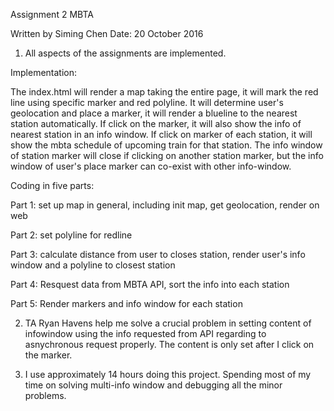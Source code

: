 Assignment 2 MBTA

Written by Siming Chen
Date: 20 October 2016

1. All aspects of the assignments are implemented.

Implementation:

The index.html will render a map taking the entire page,
it will mark the red line using specific marker and red polyline.
It will determine user's geolocation and place a marker, it will render a blueline to the nearest station automatically. If click on the marker, it will also show the info of nearest station in an info window.
If click on marker of each station, it will show the mbta schedule of upcoming train for that station. The info window of station marker will close if clicking on another station marker, but the info window of user's place marker can co-exist with other info-window.

Coding in five parts:

Part 1: set up map in general, including init map, get geolocation, render on web

Part 2: set polyline for redline

Part 3: calculate distance from user to closes station, render user's info window and a polyline to closest station

Part 4: Resquest data from MBTA API, sort the info into each station

Part 5: Render markers and info window for each station



2. TA Ryan Havens help me solve a crucial problem in setting content of infowindow using the info requested from API regarding to asnychronous request properly. The content is only set after I click on the marker. 

3. I use approximately 14 hours doing this project. Spending most of my time on solving multi-info window and debugging all the minor problems.
